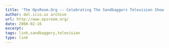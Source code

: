 ```yaml
---
title: 'The OpsRoom.Org -- Celebrating The Sandbaggers Television Show'
author: del.icio.us archive
url: http://www.opsroom.org/
date: 2008-02-16
excerpt: 
tags: link,sandbaggery,television
type: link
---
```

